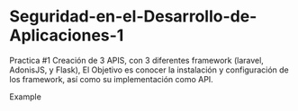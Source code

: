 # Seguridad-en-el-Desarrollo-de-Aplicaciones-1
Practica #1 Creación de 3 APIS, con 3 diferentes framework (laravel, AdonisJS, y Flask),  El Objetivo es conocer la instalación y configuración de los framework, así como su implementación como API.


Example
